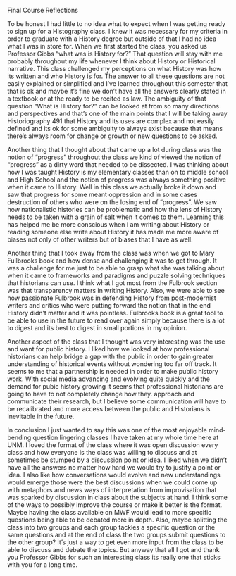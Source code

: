 Final Course Reflections 

To be honest I had little to no idea what to expect when I was getting ready to sign up for a Histography class. I knew it was necessary for my criteria in order to graduate with a History degree but outside of that I had no idea what I was in store for. When we first started the class, you asked us Professor Gibbs “what was is History for?” That question will stay with me probably throughout my life whenever I think about History or Historical narrative. This class challenged my perceptions on what History was how its written and who History is for. The answer to all these questions are not easily explained or simplified and I’ve learned throughout this semester that that is ok and maybe it’s fine we don’t have all the answers clearly stated in a textbook or at the ready to be recited as law. The ambiguity of that question “What is History for?” can be looked at from so many directions and perspectives and that’s one of the main points that I will be taking away Historiography 491  that History and its uses are complex and not easily defined and its ok for some ambiguity to always exist because that means there’s always room for change or growth or new questions to be asked. 

Another thing that I thought about that came up a lot during class was the notion of “progress” throughout the class we kind of viewed the notion of “progress” as a dirty word that needed to be dissected. I was thinking about how I was taught History is my elementary classes than on to middle school and High School and the notion of progress was always something positive when it came to History. Well in this class we actually broke it down and saw that progress for some meant oppression and in some cases destruction of others who were on the losing end of “progress”. We saw how nationalistic histories can be problematic and how the lens of History needs to be taken with a grain of salt when it comes to them. Learning this has helped me be more conscious when I am writing about History or reading someone else write about History it has made me more aware of biases not only of other writers but of biases that I have as well. 

Another thing that I took away from the class was when we got to Mary Fullbrooks book and how dense and challenging it was to get through. It was a challenge for me just to be able to grasp what she was talking about when it came to frameworks and paradigms and puzzle solving techniques that historians can use. I think what I got most from the Fulbrook section was that transparency matters in writing History. Also, we were able to see how passionate Fulbrook was in defending History from post-modernist writers and critics who were putting forward the notion that in the end History didn’t matter and it was pointless. Fulbrooks book is a great tool to be able to use in the future to read over again simply because there is a lot to digest and its best to digest in small portions in my opinion. 

Another aspect of the class that I thought was very interesting was the use and want for public history. I liked how we looked at how professional historians can help bridge a gap with the public in order to gain greater understanding of historical events without wondering too far off track. It seems to me that a partnership is needed in order to make public history work. With social media advancing and evolving quite quickly and the demand for pubic history growing it seems that professional historians are going to have to not completely change how they. approach and communicate their research, but I believe some communication will have to be recalibrated and more access between the public and Historians is inevitable in the future. 

In conclusion I just wanted to say this was one of the most enjoyable mind-bending question lingering classes I have taken at my whole time here at UNM. I loved the format of the class where it was open discussion every class and how everyone is the class was willing to discuss and at sometimes be stumped by a discussion point or idea. I liked when we didn’t have all the answers no matter how hard we would try to justify a point or idea. I also like how conversations would evolve and new understandings would emerge those were the best discussions when we could come up with metaphors and news ways of interpretation from improvisation that was sparked by discussion in class about the subjects at hand.  I think some of the ways to possibly improve the course or make it better is the format. Maybe having the class available on MWF would lead to more specific questions being able to be debated more in depth. Also, maybe splitting the class into two groups and each group tackles a specific question or the same questions and at the end of class the two groups submit questions to the other group? It’s just a way to get even more input from the class to be able to discuss and debate the topics. But anyway that all I got and thank you Professor Gibbs for such an interesting class its really one that sticks with you for a long time. 
